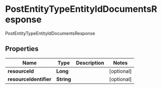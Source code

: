

# PostEntityTypeEntityIdDocumentsResponse

PostEntityTypeEntityIdDocumentsResponse

## Properties

| Name | Type | Description | Notes |
|------------ | ------------- | ------------- | -------------|
|**resourceId** | **Long** |  |  [optional] |
|**resourceIdentifier** | **String** |  |  [optional] |



